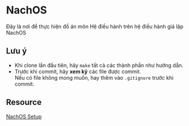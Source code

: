 # NachOS
Đây là nơi để thực hiện đồ án môn Hệ điều hành trên hệ điều hành giả lập NachOS

## Lưu ý
- Khi clone lần đầu tiên, hãy `make` tất cả các thành phần như hướng dẫn.
- Trước khi commit, hãy **xem kỹ** các file được commit.  
  Nếu có file không mong muốn, hay thêm vào `.gitignore` trước khi commit.

## Resource
[NachOS Setup](https://www.fit.hcmus.edu.vn/~ntquan/os/setup_nachos.html)
